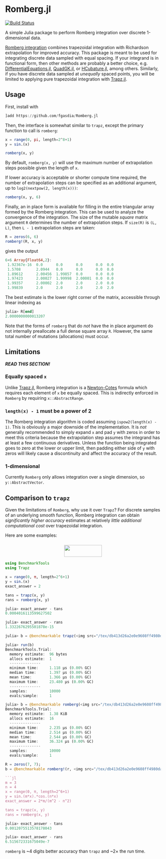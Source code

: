 # Romberg.jl

[![Build Status](https://travis-ci.com/fgasdia/Romberg.jl.svg?branch=master)](https://travis-ci.com/fgasdia/Romberg.jl)

A simple Julia package to perform Romberg integration over discrete 1-dimensional
data.

[Romberg integration](https://en.wikipedia.org/wiki/Romberg's_method) combines trapezoidal integration with Richardson extrapolation for improved accuracy. This package is
meant to be used for integrating discrete data sampled with equal spacing. If
your integrand is in functional form, then other methods are probably a better
choice, e.g. [DifferentialEquations.jl](https://github.com/SciML/DifferentialEquations.jl), [QuadGK.jl](https://github.com/JuliaMath/QuadGK.jl), or
[HCubature.jl](https://github.com/JuliaMath/HCubature.jl), among others. Similarly,
if you have discrete data sampled at _unequally_ spaced points, you will be limited
to applying pure trapezoidal integration with [Trapz.jl](https://github.com/francescoalemanno/Trapz.jl).

## Usage

First, install with

```jl
]add https://github.com/fgasdia/Romberg.jl
```

Then, the interface is somewhat similar to `trapz`, except the primary function
to call is `romberg`:
```jl
x = range(0, pi, length=2^8+1)
y = sin.(x)

romberg(x, y)
```

By default, `romberg(x, y)` will use the maximum number of extrapolation steps
possible given the length of `x`.

If lower accuracy is acceptable or shorter compute time required, the number of
extrapolation steps can be specified as an additional argument, up to
`log2(nextpow(2, length(x)))`:
```jl
romberg(x, y, 6)
```

Finally, an in place form is available for filling in the entire triangular
array formed by the Romberg integration. This can be used to analyze the
convergence of the integration. The size of the mutable _square_ matrix argument
`R` determines the number of extrapolation steps. If `size(R)` is `(L, L)`, then
`L - 1` extrapolation steps are taken:
```jl
R = zeros(6, 6)
romberg!(R, x, y)
```
gives the output
```jl
6×6 Array{Float64,2}:
 1.92367e-16  0.0      0.0      0.0      0.0  0.0
 1.5708       2.0944   0.0      0.0      0.0  0.0
 1.89612      2.00456  1.99857  0.0      0.0  0.0
 1.97423      2.00027  1.99998  2.00001  0.0  0.0
 1.99357      2.00002  2.0      2.0      2.0  0.0
 1.99839      2.0      2.0      2.0      2.0  2.0
```

The best estimate is the lower right corner of the matrix, accessible through
linear indexing as
```jl
julia> R[end]
2.0000000000013207
```

Note that the forms of `romberg` that do _not_ have the in place argument do not
internally preallocate a full dense square array `R`. However, the same total number
of mutations (allocations) must occur.

## Limitations

***READ THIS SECTION!***

### Equally spaced `x`

Unlike [Trapz.jl](https://github.com/francescoalemanno/Trapz.jl), Romberg
integration is a [Newton-Cotes](https://en.wikipedia.org/wiki/Newton%E2%80%93Cotes_formulas)
formula which requires each element of `x` be equally spaced. This is indirectly
enforced in `Romberg` by requiring `x::AbstractRange`.

### `length(x) - 1` must be a power of 2

The Romberg integration algorithm is coded assuming `ispow2(length(x) - 1)`.
This is obviously a major downside of the implementation. It is _not_ generally
recommended to simply expand `x` and pad `y` with zeros in order to meet this
criteria because the extrapolation step assumes the integrand has at least a few
continuous derivatives. Unless the function being integrated goes to zero at the
lower or upper limit, then padding either side of `y` with zeros will likely
cause a discontinuity and affect the accuracy of the result.

### 1-dimensional

Currently `Romberg` only allows integration over a single dimension, so
`y::AbstractVector`.

## Comparison to `trapz`

Given the limitations of `Romberg`, why use it over `Trapz`? For discrete
samples of an underlying smooth function, Romberg integration can obtain
_significantly higher accuracy_ estimates at relatively _little additional
computational cost_ over trapezoidal integration.

Here are some examples:

###

<p align="center"><img src="/tex/bc7e8af11561e520460810c128417ea8.svg?invert_in_darkmode&sanitize=true" align=middle width=121.86696059999998pt height=38.242408049999995pt/></p>

```jl
using BenchmarkTools
using Trapz

x = range(0, π, length=2^6+1)
y = sin.(x)
exact_answer = 2

tans = trapz(x, y)
rans = romberg(x, y)
```

```jl
julia> exact_answer - tans
0.0004016113599627502

julia> exact_answer - rans
1.3322676295501878e-15
```

```jl
julia> b = @benchmarkable trapz(<img src="/tex/db413d26a2e0e9608ff4980da96a053f.svg?invert_in_darkmode&sanitize=true" align=middle width=13.96121264999999pt height=14.15524440000002pt/>y);

julia> run(b)
BenchmarkTools.Trial:
  memory estimate:  96 bytes
  allocs estimate:  1
  --------------
  minimum time:     1.118 μs (0.00% GC)
  median time:      1.397 μs (0.00% GC)
  mean time:        1.366 μs (0.00% GC)
  maximum time:     23.480 μs (0.00% GC)
  --------------
  samples:          10000
  evals/sample:     1
```

```jl
julia> b = @benchmarkable romberg(<img src="/tex/db413d26a2e0e9608ff4980da96a053f.svg?invert_in_darkmode&sanitize=true" align=middle width=13.96121264999999pt height=14.15524440000002pt/>y);
BenchmarkTools.Trial:
  memory estimate:  1.38 KiB
  allocs estimate:  16
  --------------
  minimum time:     2.235 μs (0.00% GC)
  median time:      2.514 μs (0.00% GC)
  mean time:        2.544 μs (0.00% GC)
  maximum time:     36.324 μs (0.00% GC)
  --------------
  samples:          10000
  evals/sample:     1
```

```jl
R = zeros(7, 7);
b = @benchmarkable romberg!(r, <img src="/tex/db413d26a2e0e9608ff4980da96a053f.svg?invert_in_darkmode&sanitize=true" align=middle width=13.96121264999999pt height=14.15524440000002pt/>y) setup=(r=copy(<img src="/tex/166ee59279255a5a0a3f456cf2a1df13.svg?invert_in_darkmode&sanitize=true" align=middle width=700.7312251499999pt height=203.6529759pt/><img src="/tex/2260d4577cdbb05f0161be1ac778faa6.svg?invert_in_darkmode&sanitize=true" align=middle width=110.25105794999999pt height=33.187449900000026pt/><img src="/tex/bd97ff8be589d3aab9a2af6b7f5b3808.svg?invert_in_darkmode&sanitize=true" align=middle width=700.2746222999999pt height=236.7123297pt/><img src="/tex/5b8876bf3b39873c7c21812baaeb73aa.svg?invert_in_darkmode&sanitize=true" align=middle width=224.26618335pt height=28.26507089999998pt/>$

```jl
m = 3
n = 4
x = range(0, π, length=2^6+1)
y = sin.(m*x).*cos.(n*x)
exact_answer = 2*m/(m^2 - n^2)

tans = trapz(x, y)
rans = romberg(x, y)
```

```jl
julia> exact_answer - tans
0.0012075513578178043

julia> exact_answer - rans
6.515672331675049e-7
```

`romberg` is ~4 digits better accuracy than `trapz` and ~2× the run time.
